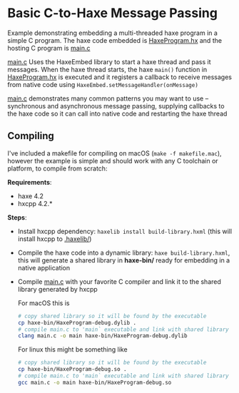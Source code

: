 # Basic C-to-Haxe Message Passing

Example demonstrating embedding a multi-threaded haxe program in a simple C program. The haxe code embedded is [HaxeProgram.hx](./HaxeProgram.hx) and the hosting C program is [main.c](./main.c)

[main.c](./main.c) Uses the HaxeEmbed library to start a haxe thread and pass it messages. When the haxe thread starts, the haxe `main()` function in [HaxeProgram.hx](./HaxeProgram.hx) is executed and it registers a callback to receive messages from native code using `HaxeEmbed.setMessageHandler(onMessage)`

[main.c](./main.c) demonstrates many common patterns you may want to use – synchronous and asynchronous message passing, supplying callbacks to the haxe code so it can call into native code and restarting the haxe thread

## Compiling

I've included a makefile for compiling on macOS (`make -f makefile.mac`), however the example is simple and should work with any C toolchain or platform, to compile from scratch:

**Requirements**:
- haxe 4.2
- hxcpp 4.2.*

**Steps**:
- Install hxcpp dependency: `haxelib install build-library.hxml` (this will install hxcpp to [.haxelib/](.haxelib/))
- Compile the haxe code into a dynamic library: `haxe build-library.hxml`, this will generate a shared library in **haxe-bin/** ready for embedding in a native application
- Compile [main.c](./main.c) with your favorite C compiler and link it to the shared library generated by hxcpp

	For macOS this is
	```bash
	# copy shared library so it will be found by the executable
	cp haxe-bin/HaxeProgram-debug.dylib .
	# compile main.c to 'main` executable and link with shared library
	clang main.c -o main haxe-bin/HaxeProgram-debug.dylib
	```

	For linux this might be something like
	```bash
	# copy shared library so it will be found by the executable
	cp haxe-bin/HaxeProgram-debug.so .
	# compile main.c to 'main` executable and link with shared library
	gcc main.c -o main haxe-bin/HaxeProgram-debug.so
	```